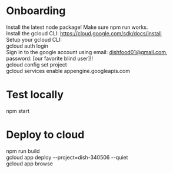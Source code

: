 # Onboarding
Install the latest node package! Make sure npm run works. <br/>
Install the gcloud CLI: https://cloud.google.com/sdk/docs/install <br/>
Setup your gcloud CLI: <br/>
gcloud auth login <br/>
Sign in to the google account using email: dishfood01@gmail.com, password: [our favorite blind user]!! <br/>
gcloud config set project <br/>
gcloud services enable appengine.googleapis.com <br/>

# Test locally
npm start <br/>
 
# Deploy to cloud 
npm run build <br/>
gcloud app deploy --project=dish-340506 --quiet <br/>
gcloud app browse <br/>



